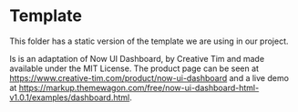 # Template

This folder has a static version of the template we are using in our project.

Is is an adaptation of Now UI Dashboard, by Creative Tim and made available under the MIT License. The product page can be seen at https://www.creative-tim.com/product/now-ui-dashboard and a live demo at https://markup.themewagon.com/free/now-ui-dashboard-html-v1.0.1/examples/dashboard.html.